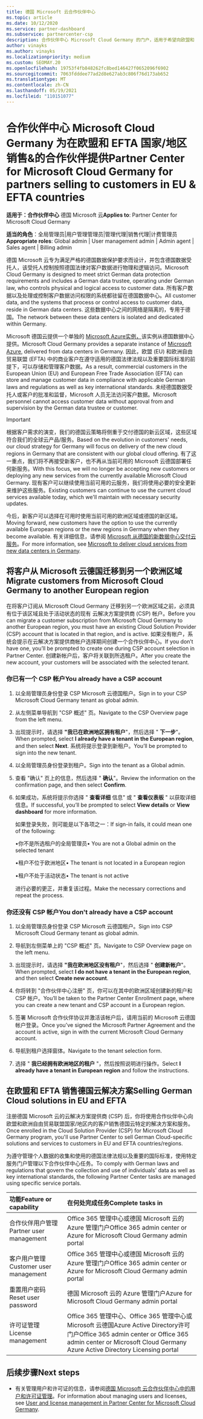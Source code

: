 ```yaml
---
title: 德国 Microsoft 云合作伙伴中心
ms.topic: article
ms.date: 10/12/2020
ms.service: partner-dashboard
ms.subservice: partnercenter-csp
description: 合作伙伴中心 Microsoft Cloud Germany 的门户，适用于希望向欧盟和 EFTA 国家/地区客户提供 Microsoft 云解决方案的合作伙伴。
author: vinayks
ms.author: vinayks
ms.localizationpriority: medium
ms.custom: SEOMAY.20
ms.openlocfilehash: 19753f4fb848262fc8bed146427f0652096f6902
ms.sourcegitcommit: 7063fdddee77ad2d8e627ab3c806f76d173ab652
ms.translationtype: MT
ms.contentlocale: zh-CN
ms.lasthandoff: 05/19/2021
ms.locfileid: "110151077"
---
```

# <a name="partner-center-for-microsoft-cloud-germany-for-partners-selling-to-customers-in-eu--efta-countries"></a><span data-ttu-id="ff0bc-103">合作伙伴中心 Microsoft Cloud Germany 为在欧盟和 EFTA 国家/地区销售&的合作伙伴提供</span><span class="sxs-lookup"><span data-stu-id="ff0bc-103">Partner Center for Microsoft Cloud Germany for partners selling to customers in EU & EFTA countries</span></span>

<span data-ttu-id="ff0bc-104">**适用于：合作伙伴中心** 德国 Microsoft 云</span><span class="sxs-lookup"><span data-stu-id="ff0bc-104">**Applies to**: Partner Center for Microsoft Cloud Germany</span></span>

<span data-ttu-id="ff0bc-105">**适当的角色**：全局管理员|用户管理管理员|管理代理|销售代理|计费管理员</span><span class="sxs-lookup"><span data-stu-id="ff0bc-105">**Appropriate roles**: Global admin | User management admin | Admin agent | Sales agent | Billing admin</span></span>

<span data-ttu-id="ff0bc-106">德国 Microsoft 云专为满足严格的德国数据保护要求而设计，并包含德国数据受托人，该受托人控制按照德国法律对客户数据进行物理和逻辑访问。</span><span class="sxs-lookup"><span data-stu-id="ff0bc-106">Microsoft Cloud Germany is designed to meet strict German data protection requirements and includes a German data trustee, operating under German law, who controls physical and logical access to customer data.</span></span> <span data-ttu-id="ff0bc-107">所有客户数据以及处理或控制客户数据访问权限的系统都驻留在德国数据中心。</span><span class="sxs-lookup"><span data-stu-id="ff0bc-107">All customer data, and the systems that process or control access to customer data, reside in German data centers.</span></span> <span data-ttu-id="ff0bc-108">这些数据中心之间的网络是隔离的，专用于德国。</span><span class="sxs-lookup"><span data-stu-id="ff0bc-108">The network between these data centers is isolated and dedicated within Germany.</span></span>

<span data-ttu-id="ff0bc-109">Microsoft 德国云提供一个单独的 [Microsoft Azure实例，](https://go.microsoft.com/fwlink/?linkid=847992)该实例从德国数据中心提供。</span><span class="sxs-lookup"><span data-stu-id="ff0bc-109">Microsoft Cloud Germany provides a separate instance of [Microsoft Azure](https://go.microsoft.com/fwlink/?linkid=847992), delivered from data centers in Germany.</span></span> <span data-ttu-id="ff0bc-110">因此，欧盟 (EU) 和欧洲自由贸易联盟 (EFTA) 中的商业客户在遵守适用的德国法律法规以及重要国际标准的前提下，可以存储和管理客户数据。</span><span class="sxs-lookup"><span data-stu-id="ff0bc-110">As a result, commercial customers in the European Union (EU) and European Free Trade Association (EFTA) can store and manage customer data in compliance with applicable German laws and regulations as well as key international standards.</span></span> <span data-ttu-id="ff0bc-111">未经德国数据受托人或客户的批准和监督，Microsoft 人员无法访问客户数据。</span><span class="sxs-lookup"><span data-stu-id="ff0bc-111">Microsoft personnel cannot access customer data without approval from and supervision by the German data trustee or customer.</span></span>

> [!IMPORTANT]
> <span data-ttu-id="ff0bc-112">根据客户需求的演变，我们的德国云策略将侧重于交付德国的新云区域，这些区域符合我们的全球云产品/服务。</span><span class="sxs-lookup"><span data-stu-id="ff0bc-112">Based on the evolution in customers' needs, our cloud strategy for Germany will focus on delivery of the new cloud regions in Germany that are consistent with our global cloud offering.</span></span> <span data-ttu-id="ff0bc-113">有了这一重点，我们将不再接受新客户，也不再从当前可用的 Microsoft 云德国部署任何新服务。</span><span class="sxs-lookup"><span data-stu-id="ff0bc-113">With this focus, we will no longer be accepting new customers or deploying any new services from the currently available Microsoft Cloud Germany.</span></span> <span data-ttu-id="ff0bc-114">现有客户可以继续使用当前可用的云服务，我们将使用必要的安全更新来维护这些服务。</span><span class="sxs-lookup"><span data-stu-id="ff0bc-114">Existing customers can continue to use the current cloud services available today, which we'll maintain with necessary security updates.</span></span>
>
> <span data-ttu-id="ff0bc-115">今后，新客户可以选择在可用时使用当前可用的欧洲区域或德国的新区域。</span><span class="sxs-lookup"><span data-stu-id="ff0bc-115">Moving forward, new customers have the option to use the currently available European regions or the new regions in Germany when they become available.</span></span> <span data-ttu-id="ff0bc-116">有关详细信息，请参阅 [Microsoft 从德国的新数据中心交付云服务](https://news.microsoft.com/europe/2018/08/31/microsoft-to-deliver-cloud-services-from-new-datacentres-in-germany-in-2019-to-meet-evolving-customer-needs/)。</span><span class="sxs-lookup"><span data-stu-id="ff0bc-116">For more information, see [Microsoft to deliver cloud services from new data centers in Germany](https://news.microsoft.com/europe/2018/08/31/microsoft-to-deliver-cloud-services-from-new-datacentres-in-germany-in-2019-to-meet-evolving-customer-needs/).</span></span> 

## <a name="migrate-customers-from-microsoft-cloud-germany-to-another-european-region"></a><span data-ttu-id="ff0bc-117">将客户从 Microsoft 云德国迁移到另一个欧洲区域</span><span class="sxs-lookup"><span data-stu-id="ff0bc-117">Migrate customers from Microsoft Cloud Germany to another European region</span></span>

<span data-ttu-id="ff0bc-118">在将客户订阅从 Microsoft Cloud Germany 迁移到另一个欧洲区域之前，必须具有位于该区域且处于活动状态的现有 云解决方案提供商 (CSP) 帐户。</span><span class="sxs-lookup"><span data-stu-id="ff0bc-118">Before you can migrate a customer subscription from Microsoft Cloud Germany to another European region, you must have an existing Cloud Solution Provider (CSP) account that is located in that region, and is active.</span></span> <span data-ttu-id="ff0bc-119">如果没有帐户，系统会提示在云解决方案提供商帐户选择期间创建一个合作伙伴中心。</span><span class="sxs-lookup"><span data-stu-id="ff0bc-119">If you don’t have one, you’ll be prompted to create one during CSP account selection in Partner Center.</span></span> <span data-ttu-id="ff0bc-120">创建新帐户后，客户将关联到所选租户。</span><span class="sxs-lookup"><span data-stu-id="ff0bc-120">After you create the new account, your customers will be associated with the selected tenant.</span></span>

### <a name="you-already-have-a-csp-account"></a><span data-ttu-id="ff0bc-121">你已有一个 CSP 帐户</span><span class="sxs-lookup"><span data-stu-id="ff0bc-121">You already have a CSP account</span></span>

1. <span data-ttu-id="ff0bc-122">以全局管理员身份登录 CSP Microsoft 云德国租户。</span><span class="sxs-lookup"><span data-stu-id="ff0bc-122">Sign in to your CSP Microsoft Cloud Germany tenant as global admin.</span></span>

1. <span data-ttu-id="ff0bc-123">从左侧菜单导航到 "CSP 概述" 页。</span><span class="sxs-lookup"><span data-stu-id="ff0bc-123">Navigate to the CSP Overview page from the left menu.</span></span>
 
1. <span data-ttu-id="ff0bc-124">出现提示时，请选择 **"我已在欧洲地区拥有租户**"，然后选择 " **下一步**"。</span><span class="sxs-lookup"><span data-stu-id="ff0bc-124">When prompted, select **I already have a tenant in the European region**, and then select **Next**.</span></span> <span data-ttu-id="ff0bc-125">系统将提示登录到新租户。</span><span class="sxs-lookup"><span data-stu-id="ff0bc-125">You’ll be prompted to sign into the new tenant.</span></span> 

1. <span data-ttu-id="ff0bc-126">以全局管理员身份登录到租户。</span><span class="sxs-lookup"><span data-stu-id="ff0bc-126">Sign into the tenant as a Global admin.</span></span>
 
1. <span data-ttu-id="ff0bc-127">查看 "确认" 页上的信息，然后选择 " **确认**"。</span><span class="sxs-lookup"><span data-stu-id="ff0bc-127">Review the information on the confirmation page, and then select **Confirm**.</span></span>
 
6.  <span data-ttu-id="ff0bc-128">如果成功，系统将提示你选择 " **查看详细** 信息" 或 " **查看仪表板** " 以获取详细信息。</span><span class="sxs-lookup"><span data-stu-id="ff0bc-128">If successful, you’ll be prompted to select **View details** or **View dashboard** for more information.</span></span> 

    <span data-ttu-id="ff0bc-129">如果登录失败，则可能是以下各项之一：</span><span class="sxs-lookup"><span data-stu-id="ff0bc-129">If sign-in fails, it could mean one of the following:</span></span>
    
    <span data-ttu-id="ff0bc-130">•你不是所选租户的全局管理员</span><span class="sxs-lookup"><span data-stu-id="ff0bc-130">• You are not a Global admin on the selected tenant</span></span>
    
    <span data-ttu-id="ff0bc-131">•租户不位于欧洲地区</span><span class="sxs-lookup"><span data-stu-id="ff0bc-131">• The tenant is not located in a European region</span></span>
    
    <span data-ttu-id="ff0bc-132">•租户不处于活动状态</span><span class="sxs-lookup"><span data-stu-id="ff0bc-132">• The tenant is not active</span></span>

    <span data-ttu-id="ff0bc-133">进行必要的更正，并重复该过程。</span><span class="sxs-lookup"><span data-stu-id="ff0bc-133">Make the necessary corrections and repeat the process.</span></span> 

### <a name="you-dont-already-have-a-csp-account"></a><span data-ttu-id="ff0bc-134">你还没有 CSP 帐户</span><span class="sxs-lookup"><span data-stu-id="ff0bc-134">You don't already have a CSP account</span></span>

1. <span data-ttu-id="ff0bc-135">以全局管理员身份登录 CSP Microsoft 云德国租户。</span><span class="sxs-lookup"><span data-stu-id="ff0bc-135">Sign into CSP Microsoft Cloud Germany tenant as global admin.</span></span>

1. <span data-ttu-id="ff0bc-136">导航到左侧菜单上的 "CSP 概述" 页。</span><span class="sxs-lookup"><span data-stu-id="ff0bc-136">Navigate to CSP Overview page on the left menu.</span></span>
 
1. <span data-ttu-id="ff0bc-137">出现提示时，请选择 **"我在欧洲地区没有租户**"，然后选择 " **创建新帐户**"。</span><span class="sxs-lookup"><span data-stu-id="ff0bc-137">When prompted, select **I do not have a tenant in the European region**, and then select **Create new account**.</span></span> 
 
1. <span data-ttu-id="ff0bc-138">你将转到 "合作伙伴中心注册" 页，你可以在其中的欧洲区域创建新的租户和 CSP 帐户。</span><span class="sxs-lookup"><span data-stu-id="ff0bc-138">You’ll be taken to the Partner Center Enrollment page, where you can create a new tenant and CSP account in a European region.</span></span>
  
5. <span data-ttu-id="ff0bc-139">签署 Microsoft 合作伙伴协议并激活该帐户后，请用当前的 Microsoft 云德国帐户登录。</span><span class="sxs-lookup"><span data-stu-id="ff0bc-139">Once you’ve signed the Microsoft Partner Agreement and the account is active, sign in with the current Microsoft Cloud Germany account.</span></span>

6. <span data-ttu-id="ff0bc-140">导航到租户选择窗体。</span><span class="sxs-lookup"><span data-stu-id="ff0bc-140">Navigate to the tenant selection form.</span></span>

7. <span data-ttu-id="ff0bc-141">选择 " **我已经拥有欧洲地区的租户** "，然后按照说明进行操作。</span><span class="sxs-lookup"><span data-stu-id="ff0bc-141">Select **I already have a tenant in European region** and follow the instructions.</span></span>


## <a name="selling-german-cloud-solutions-in-eu-and-efta"></a><span data-ttu-id="ff0bc-142">在欧盟和 EFTA 销售德国云解决方案</span><span class="sxs-lookup"><span data-stu-id="ff0bc-142">Selling German Cloud solutions in EU and EFTA</span></span>

<span data-ttu-id="ff0bc-143">注册德国 Microsoft 云的云解决方案提供商 (CSP) 后，你将使用合作伙伴中心向欧盟和欧洲自由贸易联盟国家/地区内的客户销售德国云特定的解决方案和服务。</span><span class="sxs-lookup"><span data-stu-id="ff0bc-143">Once enrolled in the Cloud Solution Provider (CSP) for Microsoft Cloud Germany program, you'll use Partner Center to sell German Cloud-specific solutions and services to customers in EU and EFTA countries/regions.</span></span>

<span data-ttu-id="ff0bc-144">为遵守管理个人数据的收集和使用的德国法律法规以及重要的国际标准，使用特定服务门户管理以下合作伙伴中心任务。</span><span class="sxs-lookup"><span data-stu-id="ff0bc-144">To comply with German laws and regulations that govern the collection and use of individuals' data as well as key international standards, the following Partner Center tasks are managed using specific service portals.</span></span>

<span data-ttu-id="ff0bc-145">功能</span><span class="sxs-lookup"><span data-stu-id="ff0bc-145">Feature or capability</span></span> | <span data-ttu-id="ff0bc-146">在何处完成任务</span><span class="sxs-lookup"><span data-stu-id="ff0bc-146">Complete tasks in</span></span>
:--- | :---
<span data-ttu-id="ff0bc-147">合作伙伴用户管理</span><span class="sxs-lookup"><span data-stu-id="ff0bc-147">Partner user management</span></span> | <span data-ttu-id="ff0bc-148">Office 365 管理中心或德国 Microsoft 云的 Azure 管理门户</span><span class="sxs-lookup"><span data-stu-id="ff0bc-148">Office 365 admin center or Azure for Microsoft Cloud Germany admin portal</span></span>
<span data-ttu-id="ff0bc-149">客户用户管理</span><span class="sxs-lookup"><span data-stu-id="ff0bc-149">Customer user management</span></span> | <span data-ttu-id="ff0bc-150">Office 365 管理中心或德国 Microsoft 云的 Azure 管理门户</span><span class="sxs-lookup"><span data-stu-id="ff0bc-150">Office 365 admin center or Azure for Microsoft Cloud Germany admin portal</span></span>
<span data-ttu-id="ff0bc-151">重置用户密码</span><span class="sxs-lookup"><span data-stu-id="ff0bc-151">Reset user password</span></span> | <span data-ttu-id="ff0bc-152">德国 Microsoft 云的 Azure 管理门户</span><span class="sxs-lookup"><span data-stu-id="ff0bc-152">Azure for Microsoft Cloud Germany admin portal</span></span>
<span data-ttu-id="ff0bc-153">许可证管理</span><span class="sxs-lookup"><span data-stu-id="ff0bc-153">License management</span></span> | <span data-ttu-id="ff0bc-154">Office 365 管理中心、Office 365 管理中心或 Microsoft 云德国Azure Active Directory许可门户</span><span class="sxs-lookup"><span data-stu-id="ff0bc-154">Office 365 admin center or Office 365 admin center or Microsoft Cloud Germany Azure Active Directory Licensing portal</span></span>

## <a name="next-steps"></a><span data-ttu-id="ff0bc-155">后续步骤</span><span class="sxs-lookup"><span data-stu-id="ff0bc-155">Next steps</span></span>

- <span data-ttu-id="ff0bc-156">有关管理用户和许可证的信息，请参阅[德国 Microsoft 云合作伙伴中心中的用户和许可证管理](user-management-in-partner-center-for-microsoft-cloud-germany.md)。</span><span class="sxs-lookup"><span data-stu-id="ff0bc-156">For information about managing users and licenses, see [User and license management in Partner Center for Microsoft Cloud Germany](user-management-in-partner-center-for-microsoft-cloud-germany.md).</span></span>

